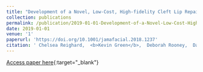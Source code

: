 ```yaml
---
title: "Development of a Novel, Low-Cost, High-fidelity Cleft Lip Repair Surgical Simulator Using Computer-Aided Design and 3-Dimensional PrintingDevelopment of a Cleft Lip Repair Surgical Simulator Using Computer-Aided Design and 3-D PrintingLetters"
collection: publications
permalink: /publication/2019-01-01-Development-of-a-Novel-Low-Cost-High-fidelity-Cleft-Lip-Repair-Surgical-Simulator-Using-Computer-Aid
date: 2019-01-01
venue: '1'
paperurl: 'https://doi.org/10.1001/jamafacial.2018.1237'
citation: ' Chelsea Reighard,  <b>Kevin Green</b>,  Deborah Rooney,  David Zopf, &quot;Development of a Novel, Low-Cost, High-fidelity Cleft Lip Repair Surgical Simulator Using Computer-Aided Design and 3-Dimensional PrintingDevelopment of a Cleft Lip Repair Surgical Simulator Using Computer-Aided Design and 3-D PrintingLetters.&quot; 1, 2019.'
---
```

[Access paper here](https://doi.org/10.1001/jamafacial.2018.1237){:target="_blank"}
